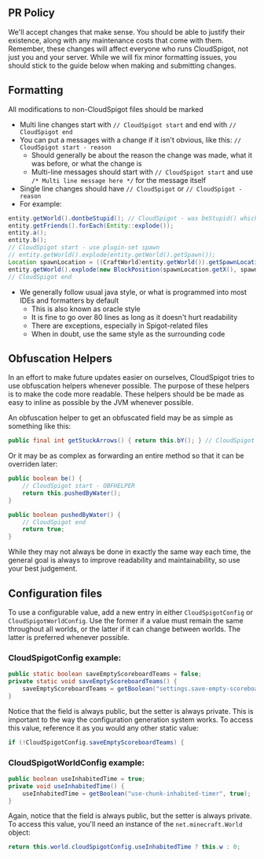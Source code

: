 ## PR Policy
We'll accept changes that make sense. You should be able to justify their existence, along with any maintenance costs that come with them. Remember, these changes will affect everyone who runs CloudSpigot, not just you and your server.
While we will fix minor formatting issues, you should stick to the guide below when making and submitting changes.

## Formatting
All modifications to non-CloudSpigot files should be marked
- Multi line changes start with `// CloudSpigot start` and end with `// CloudSpigot end`
- You can put a messages with a change if it isn't obvious, like this: `// CloudSpigot start - reason`
  - Should generally be about the reason the change was made, what it was before, or what the change is
  - Multi-line messages should start with `// CloudSpigot start` and use `/* Multi line message here */` for the message itself
- Single line changes should have `// CloudSpigot` or `// CloudSpigot - reason`
- For example:
````java
entity.getWorld().dontbeStupid(); // CloudSpigot - was beStupid() which is bad
entity.getFriends().forEach(Entity::explode());
entity.a();
entity.b();
// CloudSpigot start - use plugin-set spawn
// entity.getWorld().explode(entity.getWorld().getSpawn());
Location spawnLocation = ((CraftWorld)entity.getWorld()).getSpawnLocation();
entity.getWorld().explode(new BlockPosition(spawnLocation.getX(), spawnLocation.getY(), spawnLocation.getZ()));
// CloudSpigot end
````
- We generally follow usual java style, or what is programmed into most IDEs and formatters by default
  - This is also known as oracle style
  - It is fine to go over 80 lines as long as it doesn't hurt readability
  - There are exceptions, especially in Spigot-related files
  - When in doubt, use the same style as the surrounding code

## Obfuscation Helpers
In an effort to make future updates easier on ourselves, CloudSpigot tries to use obfuscation helpers whenever possible. The purpose of these helpers is to make the code more readable. These helpers should be be made as easy to inline as possible by the JVM whenever possible.

An obfuscation helper to get an obfuscated field may be as simple as something like this:
```java
public final int getStuckArrows() { return this.bY(); } // CloudSpigot - OBFHELPER
```
Or it may be as complex as forwarding an entire method so that it can be overriden later:
```java
public boolean be() {
    // CloudSpigot start - OBFHELPER
    return this.pushedByWater();
}

public boolean pushedByWater() {
    // CloudSpigot end
    return true;
}
```
While they may not always be done in exactly the same way each time, the general goal is always to improve readability and maintainability, so use your best judgement.

## Configuration files
To use a configurable value, add a new entry in either ```CloudSpigotConfig``` or ```CloudSpigotWorldConfig```. Use the former if a value must remain the same throughout all worlds, or the latter if it can change between worlds. The latter is preferred whenever possible.

### CloudSpigotConfig example:
```java
public static boolean saveEmptyScoreboardTeams = false;
private static void saveEmptyScoreboardTeams() {
    saveEmptyScoreboardTeams = getBoolean("settings.save-empty-scoreboard-teams", false);
}
```
Notice that the field is always public, but the setter is always private. This is important to the way the configuration generation system works. To access this value, reference it as you would any other static value:
```java
if (!CloudSpigotConfig.saveEmptyScoreboardTeams) {
```

### CloudSpigotWorldConfig example:
```java
public boolean useInhabitedTime = true;
private void useInhabitedTime() {
    useInhabitedTime = getBoolean("use-chunk-inhabited-timer", true);
}
```
Again, notice that the field is always public, but the setter is always private. To access this value, you'll need an instance of the ```net.minecraft.World``` object:

```java
return this.world.cloudSpigotConfig.useInhabitedTime ? this.w : 0;
```
